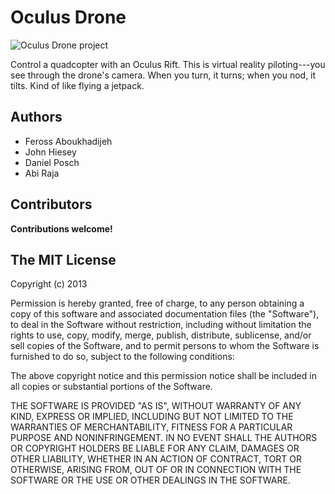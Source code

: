 Oculus Drone
============

![Oculus Drone project](https://raw.github.com/feross/oculus-drone/master/slide.png)

Control a quadcopter with an Oculus Rift. This is virtual reality piloting---you see through the drone's camera. When you turn, it turns; when you nod, it tilts. Kind of like flying a jetpack.

## Authors

- Feross Aboukhadijeh
- John Hiesey
- Daniel Posch
- Abi Raja


## Contributors

**Contributions welcome!**


## The MIT License

Copyright (c) 2013

Permission is hereby granted, free of charge, to any person obtaining a copy of
this software and associated documentation files (the "Software"), to deal in
the Software without restriction, including without limitation the rights to
use, copy, modify, merge, publish, distribute, sublicense, and/or sell copies of
the Software, and to permit persons to whom the Software is furnished to do so,
subject to the following conditions:

The above copyright notice and this permission notice shall be included in all
copies or substantial portions of the Software.

THE SOFTWARE IS PROVIDED "AS IS", WITHOUT WARRANTY OF ANY KIND, EXPRESS OR
IMPLIED, INCLUDING BUT NOT LIMITED TO THE WARRANTIES OF MERCHANTABILITY, FITNESS
FOR A PARTICULAR PURPOSE AND NONINFRINGEMENT. IN NO EVENT SHALL THE AUTHORS OR
COPYRIGHT HOLDERS BE LIABLE FOR ANY CLAIM, DAMAGES OR OTHER LIABILITY, WHETHER
IN AN ACTION OF CONTRACT, TORT OR OTHERWISE, ARISING FROM, OUT OF OR IN
CONNECTION WITH THE SOFTWARE OR THE USE OR OTHER DEALINGS IN THE SOFTWARE.
